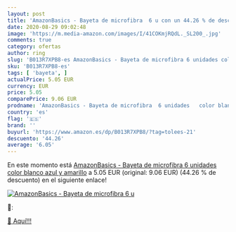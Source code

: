 ```yaml
---
layout: post
title: 'AmazonBasics - Bayeta de microfibra  6 u con un 44.26 % de descuento'
date: 2020-08-29 09:02:48
image: 'https://m.media-amazon.com/images/I/41COKmjRQdL._SL200_.jpg'
comments: true
category: ofertas
author: ring
slug: 'B013R7XPB8-es AmazonBasics - Bayeta de microfibra 6 unidades color...'
sku: 'B013R7XPB8-es'
tags: [ 'bayeta', ]
actualPrice: 5.05 EUR
currency: EUR
price: 5.05
comparePrice: 9.06 EUR
prodname: 'AmazonBasics - Bayeta de microfibra  6 unidades   color blanco  azul y amarillo'
country: 'es'
flag: '🇪🇸'
brand: ''
buyurl: 'https://www.amazon.es/dp/B013R7XPB8/?tag=tolees-21'
descuento: '44.26'
average: '6.05'
---
```


En este momento está [AmazonBasics - Bayeta de microfibra  6 unidades   color blanco  azul y amarillo](https://www.amazon.es/dp/B013R7XPB8/?tag=tolees-21) a 5.05 EUR (original: 9.06 EUR) (44.26 %  de descuento) en el siguiente enlace!

[![AmazonBasics - Bayeta de microfibra  6 u](https://m.media-amazon.com/images/I/41COKmjRQdL._SL200_.jpg)](https://www.amazon.es/dp/B013R7XPB8/?tag=tolees-21)

🔎:


[🛒 Aquí!!!](https://www.amazon.es/dp/B013R7XPB8/?tag=tolees-21)
